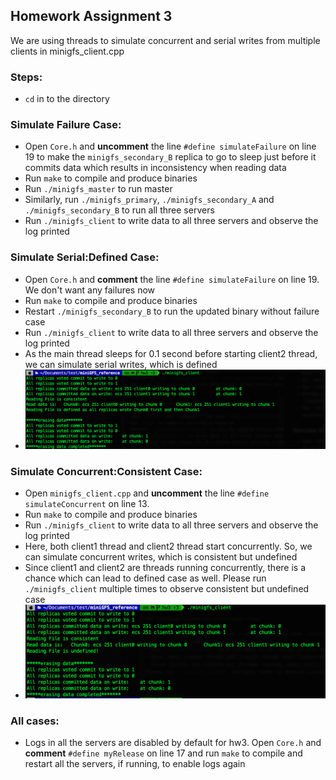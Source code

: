 ## Homework Assignment 3

We are using threads to simulate concurrent and serial writes from multiple clients in minigfs_client.cpp

### Steps:

- `cd` in to the directory

### Simulate Failure Case:

- Open `Core.h` and **uncomment** the line `#define simulateFailure` on line 19 
to make the `minigfs_secondary_B` replica to go to sleep just before it commits data 
which results in inconsistency when reading data
- Run `make` to compile and produce binaries
- Run `./minigfs_master` to run master
- Similarly, run `./minigfs_primary`, `./minigfs_secondary_A` and `./minigfs_secondary_B` to run all three servers
- Run `./minigfs_client` to write data to all three servers and observe the log printed


### Simulate Serial:Defined Case:

- Open `Core.h` and **comment** the line `#define simulateFailure` on line 19. We don't want any failures now
- Run `make` to compile and produce binaries
- Restart `./minigfs_secondary_B` to run the updated binary without failure case
- Run `./minigfs_client` to write data to all three servers and observe the log printed
- As the main thread sleeps for 0.1 second before starting client2 thread, we can simulate serial writes, which is defined
- ![Output will look like this](/assets/serial-defined.png)


### Simulate Concurrent:Consistent Case:

- Open `minigfs_client.cpp` and **uncomment** the line `#define simulateConcurrent` on line 13.
- Run `make` to compile and produce binaries
- Run `./minigfs_client` to write data to all three servers and observe the log printed
- Here, both client1 thread and client2 thread start concurrently. So, we can simulate concurrent writes, which is consistent but undefined
- Since client1 and client2 are threads running concurrently, there is a chance which can lead to defined case as well. 
Please run `./minigfs_client` multiple times to observe consistent but undefined case
- ![Output will look like this](/assets/concurrent-consistent.png)


### All cases:

- Logs in all the servers are disabled by default for hw3. Open `Core.h` and **comment** `#define myRelease` on line 17 and
run `make` to compile and restart all the servers, if running, to enable logs again